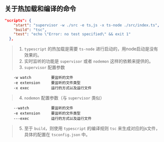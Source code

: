 ## 关于热加载和编译的命令
```json
"scripts": {
    "start": "supervisor -w ./src -e ts,js -x ts-node ./src/index.ts",
    "build": "tsc",
    "test": "echo \"Error: no test specified\" && exit 1"
  },
```
> 1. `typescript` 的热加载是需要 `ts-node` 进行启动的，用node启动是没有效果的。  
> 2. 实时监听的功能是 `supervisor` 或者 `nodemon` 这样的依赖来提供的。  
> 3. `supervisor` 配置参数

        -w watch         要监听的文件
        -e extension     要监听的文件类型
        -x exec          运行的方式以及运行文件   

> 4. `nodemon` 配置参数（与 `supervisor` 类似）

        --watch          要监听的文件
        -e extension     要监听的文件类型
        ---exec          运行的方式以及运行文件   

> 5. 至于 `build`，则使用 `typescript` 的编译规则 `tsc` 来生成对应的js文件，具体的配置在 `tsconfig.json` 中。
